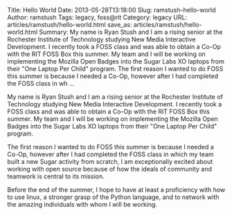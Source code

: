 Title: Hello World
Date: 2013-05-28T13:18:00
Slug: ramstush-hello-world
Author: ramstush
Tags: legacy, foss@rit
Category: legacy
URL: articles/ramstush/hello-world.html
save_as: articles/ramstush/hello-world.html
Summary: My name is Ryan Stush and I am a rising senior at the Rochester Institute of Technology studying New Media Interactive Development. I recently took a FOSS class and was able to obtain a Co-Op with the RIT FOSS Box this summer. My team and I will be working on implementing the Mozilla Open Badges into the Sugar Labs XO laptops from their "One Laptop Per Child" program.  The first reason I wanted to do FOSS this summer is because I needed a Co-Op, however after I had completed the FOSS class in wh ... 

My name is Ryan Stush and I am a rising senior at the Rochester Institute of
Technology studying New Media Interactive Development. I recently took a FOSS
class and was able to obtain a Co-Op with the RIT FOSS Box this summer. My
team and I will be working on implementing the Mozilla Open Badges into the
Sugar Labs XO laptops from their "One Laptop Per Child" program.

The first reason I wanted to do FOSS this summer is because I needed a Co-Op,
however after I had completed the FOSS class in which my team built a new
Sugar activity from scratch, I am exceptionally excited about working with
open source because of how the ideals of community and teamwork is central to
its mission.

Before the end of the summer, I hope to have at least a proficiency with how
to use linux, a stronger grasp of the Python language, and to network with the
amazing individuals with whom I will be working.


